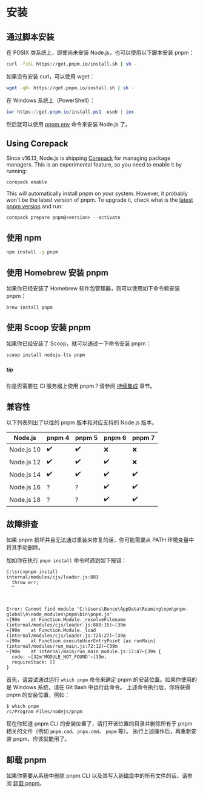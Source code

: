 # 安装

## 通过脚本安装

在 POSIX 类系统上，即使尚未安装 Node.js，也可以使用以下脚本安装 pnpm：

```sh
curl -fsSL https://get.pnpm.io/install.sh | sh -
```

如果没有安装 curl，可以使用 wget：

```sh
wget -qO- https://get.pnpm.io/install.sh | sh -
```

在 Windows 系统上（PowerShell）：

```powershell
iwr https://get.pnpm.io/install.ps1 -useb | iex
```

然后就可以使用 [pnpm env](https://www.pnpm.cn/cli/env) 命令来安装 Node.js 了。

## Using Corepack

Since v16.13, Node.js is shipping [Corepack](https://nodejs.org/api/corepack.html) for managing package managers. This is an experimental feature, so you need to enable it by running:

```text
corepack enable
```

This will automatically install pnpm on your system. However, it probably  won't be the latest version of pnpm. To upgrade it, check what is the [latest pnpm version](https://github.com/pnpm/pnpm/releases/latest) and run:

```text
corepack prepare pnpm@<version> --activate
```

## 使用 npm

```sh
npm install -g pnpm
```

## 使用 Homebrew 安装 pnpm

如果你已经安装了 Homebrew 软件包管理器，则可以使用如下命令赖安装 pnpm：

```text
brew install pnpm
```

## 使用 Scoop 安装 pnpm

如果你已经安装了 Scoop，就可以通过一下命令安装 pnpm：

```text
scoop install nodejs-lts pnpm
```

##### 

##### tip

你是否需要在 CI 服务器上使用 pnpm？请参阅 [持续集成](https://www.pnpm.cn/continuous-integration) 章节。

## 兼容性

以下列表列出了以往的 pnpm 版本和对应支持的 Node.js 版本。

| Node.js    | pnpm 4 | pnpm 5 | pnpm 6 | pnpm 7 |
| ---------- | ------ | ------ | ------ | ------ |
| Node.js 10 | ✔️      | ✔️      | ❌      | ❌      |
| Node.js 12 | ✔️      | ✔️      | ✔️      | ❌      |
| Node.js 14 | ✔️      | ✔️      | ✔️      | ✔️      |
| Node.js 16 | ?️      | ?️      | ✔️      | ✔️      |
| Node.js 18 | ?️      | ?️      | ✔️      | ✔️      |

## 故障排查

如果 pnpm 损坏并且无法通过重装来修复的话，你可能需要从 PATH 环境变量中将其手动删除。

加如你在执行 `pnpm install` 命令时遇到如下报错：

```text
C:\src>pnpm install
internal/modules/cjs/loader.js:883
  throw err;
  ^



Error: Cannot find module 'C:\Users\Bence\AppData\Roaming\npm\pnpm-global\4\node_modules\pnpm\bin\pnpm.js'
←[90m    at Function.Module._resolveFilename (internal/modules/cjs/loader.js:880:15)←[39m
←[90m    at Function.Module._load (internal/modules/cjs/loader.js:725:27)←[39m
←[90m    at Function.executeUserEntryPoint [as runMain] (internal/modules/run_main.js:72:12)←[39m
←[90m    at internal/main/run_main_module.js:17:47←[39m {
  code: ←[32m'MODULE_NOT_FOUND'←[39m,
  requireStack: []
}
```

首先，请尝试通过运行 `which pnpm` 命令来确定 pnpm 的安装位置。如果你使用的是 Windows 系统，请在 Git Bash 中运行此命令。 上述命令执行后，你将获得 pnpm 的安装位置，例如：

```text
$ which pnpm
/c/Program Files/nodejs/pnpm
```

现在你知道 pnpm CLI 的安装位置了，请打开该位置的目录并删除所有于 pnpm 相关的文件（例如 `pnpm.cmd`、`pnpx.cmd`、 `pnpm` 等）。 执行上述操作后，再重新安装 pnpm，应该就能用了。

## 卸载 pnpm

如果你需要从系统中删除 pnpm CLI 以及其写入到磁盘中的所有文件的话，请参阅 [卸载 pnpm](https://www.pnpm.cn/uninstall)。